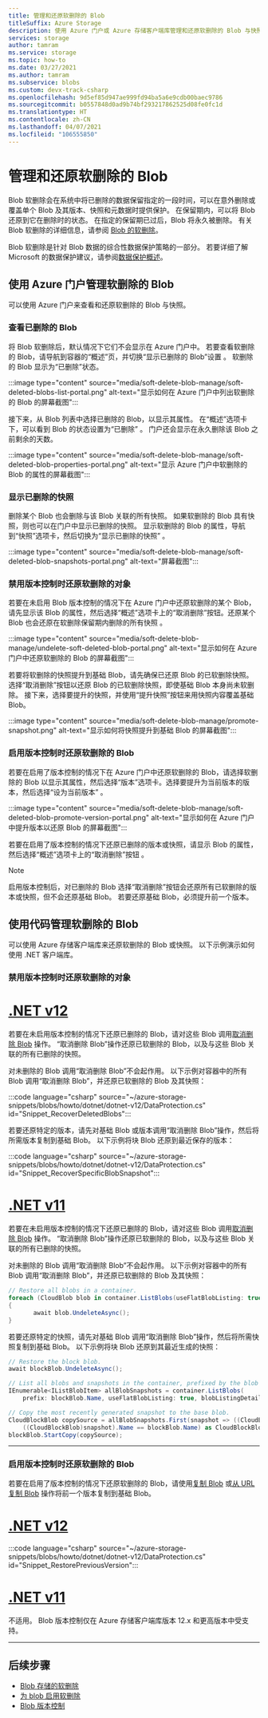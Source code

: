 ```yaml
---
title: 管理和还原软删除的 Blob
titleSuffix: Azure Storage
description: 使用 Azure 门户或 Azure 存储客户端库管理和还原软删除的 Blob 与快照。
services: storage
author: tamram
ms.service: storage
ms.topic: how-to
ms.date: 03/27/2021
ms.author: tamram
ms.subservice: blobs
ms.custom: devx-track-csharp
ms.openlocfilehash: 9d5ef85d947ae999fd94ba5a6e9cdb00baec9786
ms.sourcegitcommit: b0557848d0ad9b74bf293217862525d08fe0fc1d
ms.translationtype: HT
ms.contentlocale: zh-CN
ms.lasthandoff: 04/07/2021
ms.locfileid: "106555850"
---
```

# <a name="manage-and-restore-soft-deleted-blobs"></a>管理和还原软删除的 Blob

Blob 软删除会在系统中将已删除的数据保留指定的一段时间，可以在意外删除或覆盖单个 Blob 及其版本、快照和元数据时提供保护。 在保留期内，可以将 Blob 还原到它在删除时的状态。 在指定的保留期已过后，Blob 将永久被删除。 有关 Blob 软删除的详细信息，请参阅 [Blob 的软删除](soft-delete-blob-overview.md)。

Blob 软删除是针对 Blob 数据的综合性数据保护策略的一部分。 若要详细了解 Microsoft 的数据保护建议，请参阅[数据保护概述](data-protection-overview.md)。

## <a name="manage-soft-deleted-blobs-with-the-azure-portal"></a>使用 Azure 门户管理软删除的 Blob

可以使用 Azure 门户来查看和还原软删除的 Blob 与快照。

### <a name="view-deleted-blobs"></a>查看已删除的 Blob

将 Blob 软删除后，默认情况下它们不会显示在 Azure 门户中。 若要查看软删除的 Blob，请导航到容器的“概述”页，并切换“显示已删除的 Blob”设置 。 软删除的 Blob 显示为“已删除”状态。

:::image type="content" source="media/soft-delete-blob-manage/soft-deleted-blobs-list-portal.png" alt-text="显示如何在 Azure 门户中列出软删除的 Blob 的屏幕截图":::

接下来，从 Blob 列表中选择已删除的 Blob，以显示其属性。 在“概述”选项卡下，可以看到 Blob 的状态设置为“已删除” 。 门户还会显示在永久删除该 Blob 之前剩余的天数。

:::image type="content" source="media/soft-delete-blob-manage/soft-deleted-blob-properties-portal.png" alt-text="显示 Azure 门户中软删除的 Blob 的属性的屏幕截图":::

### <a name="view-deleted-snapshots"></a>显示已删除的快照

删除某个 Blob 也会删除与该 Blob 关联的所有快照。 如果软删除的 Blob 具有快照，则也可以在门户中显示已删除的快照。 显示软删除的 Blob 的属性，导航到“快照”选项卡，然后切换为“显示已删除的快照” 。

:::image type="content" source="media/soft-delete-blob-manage/soft-deleted-blob-snapshots-portal.png" alt-text="屏幕截图":::

### <a name="restore-soft-deleted-objects-when-versioning-is-disabled"></a>禁用版本控制时还原软删除的对象

若要在未启用 Blob 版本控制的情况下在 Azure 门户中还原软删除的某个 Blob，请先显示该 Blob 的属性，然后选择“概述”选项卡上的“取消删除”按钮。还原某个 Blob 也会还原在软删除保留期内删除的所有快照 。

:::image type="content" source="media/soft-delete-blob-manage/undelete-soft-deleted-blob-portal.png" alt-text="显示如何在 Azure 门户中还原软删除的 Blob 的屏幕截图":::

若要将软删除的快照提升到基础 Blob，请先确保已还原 Blob 的已软删除快照。 选择“取消删除”按钮以还原 Blob 的已软删除快照，即使基础 Blob 本身尚未软删除。 接下来，选择要提升的快照，并使用“提升快照”按钮来用快照内容覆盖基础 Blob。

:::image type="content" source="media/soft-delete-blob-manage/promote-snapshot.png" alt-text="显示如何将快照提升到基础 Blob 的屏幕截图":::

### <a name="restore-soft-deleted-blobs-when-versioning-is-enabled"></a>启用版本控制时还原软删除的 Blob

若要在启用了版本控制的情况下在 Azure 门户中还原软删除的 Blob，请选择软删除的 Blob 以显示其属性，然后选择“版本”选项卡。选择要提升为当前版本的版本，然后选择“设为当前版本” 。  

:::image type="content" source="media/soft-delete-blob-manage/soft-deleted-blob-promote-version-portal.png" alt-text="显示如何在 Azure 门户中提升版本以还原 Blob 的屏幕截图":::

若要在启用了版本控制的情况下还原已删除的版本或快照，请显示 Blob 的属性，然后选择“概述”选项卡上的“取消删除”按钮 。

> [!NOTE]
> 启用版本控制后，对已删除的 Blob 选择“取消删除”按钮会还原所有已软删除的版本或快照，但不会还原基础 Blob。 若要还原基础 Blob，必须提升前一个版本。

## <a name="manage-soft-deleted-blobs-with-code"></a>使用代码管理软删除的 Blob

可以使用 Azure 存储客户端库来还原软删除的 Blob 或快照。 以下示例演示如何使用 .NET 客户端库。

### <a name="restore-soft-deleted-objects-when-versioning-is-disabled"></a>禁用版本控制时还原软删除的对象

# <a name="net-v12"></a>[.NET v12](#tab/dotnet)

若要在未启用版本控制的情况下还原已删除的 Blob，请对这些 Blob 调用[取消删除 Blob](/rest/api/storageservices/undelete-blob) 操作。 “取消删除 Blob”操作还原已软删除的 Blob，以及与这些 Blob 关联的所有已删除的快照。

对未删除的 Blob 调用“取消删除 Blob”不会起作用。 以下示例对容器中的所有 Blob 调用“取消删除 Blob”，并还原已软删除的 Blob 及其快照：

:::code language="csharp" source="~/azure-storage-snippets/blobs/howto/dotnet/dotnet-v12/DataProtection.cs" id="Snippet_RecoverDeletedBlobs":::

若要还原特定的版本，请先对基础 Blob 或版本调用“取消删除 Blob”操作，然后将所需版本复制到基础 Blob。 以下示例将块 Blob 还原到最近保存的版本：

:::code language="csharp" source="~/azure-storage-snippets/blobs/howto/dotnet/dotnet-v12/DataProtection.cs" id="Snippet_RecoverSpecificBlobSnapshot":::

# <a name="net-v11"></a>[.NET v11](#tab/dotnet11)

若要在未启用版本控制的情况下还原已删除的 Blob，请对这些 Blob 调用[取消删除 Blob](/rest/api/storageservices/undelete-blob) 操作。 “取消删除 Blob”操作还原已软删除的 Blob，以及与这些 Blob 关联的所有已删除的快照。

对未删除的 Blob 调用“取消删除 Blob”不会起作用。 以下示例对容器中的所有 Blob 调用“取消删除 Blob”，并还原已软删除的 Blob 及其快照：

```csharp
// Restore all blobs in a container.
foreach (CloudBlob blob in container.ListBlobs(useFlatBlobListing: true, blobListingDetails: BlobListingDetails.Deleted))
{
       await blob.UndeleteAsync();
}
```

若要还原特定的快照，请先对基础 Blob 调用“取消删除 Blob”操作，然后将所需快照复制到基础 Blob。 以下示例将块 Blob 还原到其最近生成的快照：

```csharp
// Restore the block blob.
await blockBlob.UndeleteAsync();

// List all blobs and snapshots in the container, prefixed by the blob name.
IEnumerable<IListBlobItem> allBlobSnapshots = container.ListBlobs(
    prefix: blockBlob.Name, useFlatBlobListing: true, blobListingDetails: BlobListingDetails.Snapshots);

// Copy the most recently generated snapshot to the base blob.
CloudBlockBlob copySource = allBlobSnapshots.First(snapshot => ((CloudBlockBlob)version).IsSnapshot &&
    ((CloudBlockBlob)snapshot).Name == blockBlob.Name) as CloudBlockBlob;
blockBlob.StartCopy(copySource);
```  

---

### <a name="restore-soft-deleted-blobs-when-versioning-is-enabled"></a>启用版本控制时还原软删除的 Blob

若要在启用了版本控制的情况下还原软删除的 Blob，请使用[复制 Blob](/rest/api/storageservices/copy-blob) 或[从 URL 复制 Blob](/rest/api/storageservices/copy-blob-from-url) 操作将前一个版本复制到基础 Blob。  

# <a name="net-v12"></a>[.NET v12](#tab/dotnet)

:::code language="csharp" source="~/azure-storage-snippets/blobs/howto/dotnet/dotnet-v12/DataProtection.cs" id="Snippet_RestorePreviousVersion":::

# <a name="net-v11"></a>[.NET v11](#tab/dotnet11)

不适用。 Blob 版本控制仅在 Azure 存储客户端库版本 12.x 和更高版本中受支持。

---

## <a name="next-steps"></a>后续步骤

- [Blob 存储的软删除](./soft-delete-blob-overview.md)
- [为 blob 启用软删除](soft-delete-blob-enable.md)
- [Blob 版本控制](versioning-overview.md)
